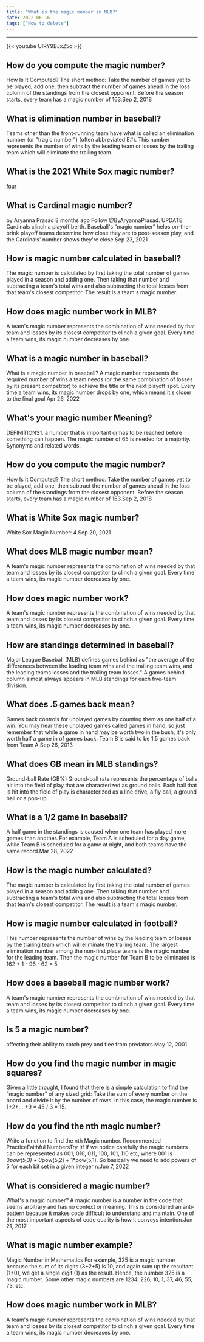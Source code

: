```yaml
---
title: "What is the magic number in MLB?"
date: 2022-06-16
tags: ["How to delete"]
---
```


---
{{< youtube UIRY9BJxZ5c >}}
## How do you compute the magic number?
How Is It Computed? The short method: Take the number of games yet to be played, add one, then subtract the number of games ahead in the loss column of the standings from the closest opponent. Before the season starts, every team has a magic number of 163.Sep 2, 2018

## What is elimination number in baseball?
Teams other than the front-running team have what is called an elimination number (or "tragic number") (often abbreviated E#). This number represents the number of wins by the leading team or losses by the trailing team which will eliminate the trailing team.

## What is the 2021 White Sox magic number?
four

## What is Cardinal magic number?
by Aryanna Prasad 8 months ago Follow @ByAryannaPrasad. UPDATE: Cardinals clinch a playoff berth. Baseball's “magic number” helps on-the-brink playoff teams determine how close they are to post-season play, and the Cardinals' number shows they're close.Sep 23, 2021

## How is magic number calculated in baseball?
The magic number is calculated by first taking the total number of games played in a season and adding one. Then taking that number and subtracting a team's total wins and also subtracting the total losses from that team's closest competitor. The result is a team's magic number.

## How does magic number work in MLB?
A team's magic number represents the combination of wins needed by that team and losses by its closest competitor to clinch a given goal. Every time a team wins, its magic number decreases by one.

## What is a magic number in baseball?
What is a magic number in baseball? A magic number represents the required number of wins a team needs (or the same combination of losses by its present competitor) to achieve the title or the next playoff spot. Every time a team wins, its magic number drops by one, which means it's closer to the final goal.Apr 26, 2022

## What's your magic number Meaning?
DEFINITIONS1. a number that is important or has to be reached before something can happen. The magic number of 65 is needed for a majority. Synonyms and related words.

## How do you compute the magic number?
How Is It Computed? The short method: Take the number of games yet to be played, add one, then subtract the number of games ahead in the loss column of the standings from the closest opponent. Before the season starts, every team has a magic number of 163.Sep 2, 2018

## What is White Sox magic number?
White Sox Magic Number: 4.Sep 20, 2021

## What does MLB magic number mean?
A team's magic number represents the combination of wins needed by that team and losses by its closest competitor to clinch a given goal. Every time a team wins, its magic number decreases by one.

## How does magic number work?
A team's magic number represents the combination of wins needed by that team and losses by its closest competitor to clinch a given goal. Every time a team wins, its magic number decreases by one.

## How are standings determined in baseball?
Major League Baseball (MLB) defines games behind as "the average of the differences between the leading team wins and the trailing team wins, and the leading teams losses and the trailing team losses." A games behind column almost always appears in MLB standings for each five-team division.

## What does .5 games back mean?
Games back controls for unplayed games by counting them as one half of a win. You may hear these unplayed games called games in hand, so just remember that while a game in hand may be worth two in the bush, it's only worth half a game in of games back. Team B is said to be 1.5 games back from Team A.Sep 26, 2013

## What does GB mean in MLB standings?
Ground-ball Rate (GB%) Ground-ball rate represents the percentage of balls hit into the field of play that are characterized as ground balls. Each ball that is hit into the field of play is characterized as a line drive, a fly ball, a ground ball or a pop-up.

## What is a 1/2 game in baseball?
A half game in the standings is caused when one team has played more games than another. For example, Team A is scheduled for a day game, while Team B is scheduled for a game at night, and both teams have the same record.Mar 28, 2022

## How is the magic number calculated?
The magic number is calculated by first taking the total number of games played in a season and adding one. Then taking that number and subtracting a team's total wins and also subtracting the total losses from that team's closest competitor. The result is a team's magic number.

## How is magic number calculated in football?
This number represents the number of wins by the leading team or losses by the trailing team which will eliminate the trailing team. The largest elimination number among the non-first place teams is the magic number for the leading team. Then the magic number for Team B to be eliminated is 162 + 1 - 96 - 62 = 5.

## How does a baseball magic number work?
A team's magic number represents the combination of wins needed by that team and losses by its closest competitor to clinch a given goal. Every time a team wins, its magic number decreases by one.

## Is 5 a magic number?
affecting their ability to catch prey and flee from predators.May 12, 2001

## How do you find the magic number in magic squares?
Given a little thought, I found that there is a simple calculation to find the “magic number” of any sized grid: Take the sum of every number on the board and divide it by the number of rows. In this case, the magic number is 1+2+… +9 = 45 / 3 = 15.

## How do you find the nth magic number?
Write a function to find the nth Magic number. Recommended PracticeFaithful NumbersTry It! If we notice carefully the magic numbers can be represented as 001, 010, 011, 100, 101, 110 etc, where 001 is 0*pow(5,3) + 0*pow(5,2) + 1*pow(5,1). So basically we need to add powers of 5 for each bit set in a given integer n.Jun 7, 2022

## What is considered a magic number?
What's a magic number? A magic number is a number in the code that seems arbitrary and has no context or meaning. This is considered an anti-pattern because it makes code difficult to understand and maintain. One of the most important aspects of code quality is how it conveys intention.Jun 21, 2017

## What is magic number example?
Magic Number in Mathematics For example, 325 is a magic number because the sum of its digits (3+2+5) is 10, and again sum up the resultant (1+0), we get a single digit (1) as the result. Hence, the number 325 is a magic number. Some other magic numbers are 1234, 226, 10, 1, 37, 46, 55, 73, etc.

## How does magic number work in MLB?
A team's magic number represents the combination of wins needed by that team and losses by its closest competitor to clinch a given goal. Every time a team wins, its magic number decreases by one.

